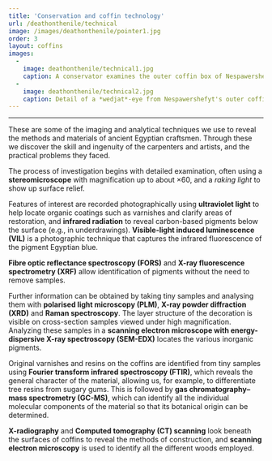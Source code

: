 ```yaml
---
title: 'Conservation and coffin technology'
url: /deathonthenile/technical
image: /images/deathonthenile/pointer1.jpg
order: 3
layout: coffins
images:
  -
    image: deathonthenile/technical1.jpg
    caption: A conservator examines the outer coffin box of Nespawershefyt with a stereomicroscope. 
  -
    image: deathonthenile/technical2.jpg
    caption: Detail of a *wedjat*-eye from Nespawershefyt's outer coffin box viewed under magnification.
---
```

---

These are some of the imaging and analytical techniques we use to reveal the methods and materials of ancient Egyptian craftsmen. Through these we discover the skill and ingenuity of the carpenters and artists, and the practical problems they faced.

The process of investigation begins with detailed examination, often using a **stereomicroscope** with magnification up to about ×60, and a *raking light* to show up surface relief.

Features of interest are recorded photographically using **ultraviolet light** to help locate organic coatings such as varnishes and clarify areas of restoration, and **infrared radiation** to reveal carbon-based pigments below the surface (e.g., in underdrawings). **Visible-light induced luminescence (VIL)** is a photographic technique that captures the infrared fluorescence of the pigment Egyptian blue.

**Fibre optic reflectance spectroscopy (FORS)** and **X-ray fluorescence spectrometry (XRF)** allow identification of pigments without the need to remove samples.

Further information can be obtained by taking tiny samples and analysing them with **polarised light microscopy (PLM)**, **X-ray powder diffraction (XRD)** and **Raman spectroscopy**. The layer structure of the decoration is visible on cross-section samples viewed under high magnification. Analyzing these samples in a **scanning electron microscope with energy-dispersive X-ray spectroscopy (SEM-EDX)** locates the various inorganic pigments.

Original varnishes and resins on the coffins are identified from tiny samples using **Fourier transform infrared spectroscopy (FTIR)**, which reveals the general character of the material, allowing us, for example, to differentiate tree resins from sugary gums. This is followed by **gas chromatography–mass spectrometry (GC-MS)**, which can identify all the individual molecular components of the material so that its botanical origin can be determined.

**X-radiography** and **Computed tomography (CT) scanning** look beneath the surfaces of coffins to reveal the methods of construction, and **scanning electron microscopy** is used to identify all the different woods employed.

